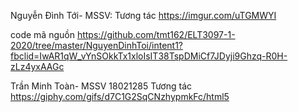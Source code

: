 Nguyễn Đình Tới- MSSV:
Tương tác
https://imgur.com/uTGMWYI

code mã nguồn
https://github.com/tmt162/ELT3097-1-2020/tree/master/NguyenDinhToi/intent1?fbclid=IwAR1qW_vYnSOkkTx1xloIsIT38TspDMiCf7JDyji9Ghzq-R0H-zLz4yxAAGc


Trần Minh Toàn- MSSV 18021285
Tương tác
https://giphy.com/gifs/d7C1G2SqCNzhypmkFc/html5
